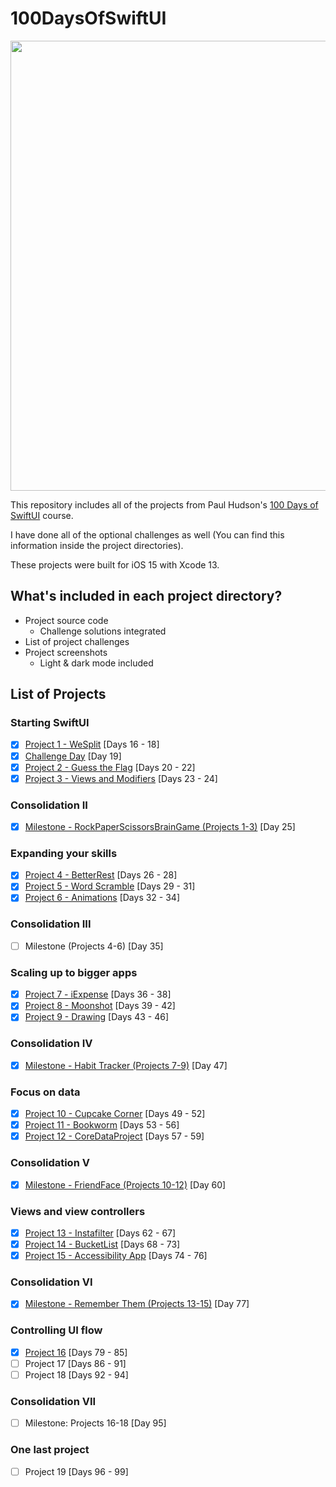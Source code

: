 # 100DaysOfSwiftUI
<div align="center">
  <img src="https://i.ytimg.com/vi/AWZzEGwkenQ/maxresdefault.jpg" width="720">
</div>

This repository includes all of the projects from Paul Hudson's [100 Days of SwiftUI](https://www.hackingwithswift.com/100/swiftui) course.

I have done all of the optional challenges as well (You can find this information inside the project directories).

These projects were built for iOS 15 with Xcode 13.

## What's included in each project directory?
* Project source code
  * Challenge solutions integrated
* List of project challenges
* Project screenshots
  * Light & dark mode included

## List of Projects
### Starting SwiftUI
- [x] [Project 1 - WeSplit](01-Project-1-WeSplit) [Days 16 - 18]
- [x] [Challenge Day](02-Challenge) [Day 19]
- [x] [Project 2 - Guess the Flag](03-Project-2-GuessTheFlag) [Days 20 - 22]
- [x] [Project 3 - Views and Modifiers](04-Project-3-ViewsAndModifiers) [Days 23 - 24]
### Consolidation II
- [x] [Milestone - RockPaperScissorsBrainGame (Projects 1-3)](05-Milestone-Project-RockPaperScissorsBrainGame) [Day 25]
### Expanding your skills
- [x] [Project 4 - BetterRest](06-Project-4-BetterRest) [Days 26 - 28]
- [x] [Project 5 - Word Scramble](07-Project-5-WordScramble) [Days 29 - 31]
- [x] [Project 6 - Animations](08-Project-6-Animations) [Days 32 - 34]
### Consolidation III
- [ ] Milestone (Projects 4-6) [Day 35]
### Scaling up to bigger apps
- [x] [Project 7 - iExpense](10-Project-7-iExpense) [Days 36 - 38]
- [x] [Project 8 - Moonshot](11-Project-8-Moonshot) [Days 39 - 42]
- [x] [Project 9 - Drawing](12-Project-9-Drawing) [Days 43 - 46]
### Consolidation IV
- [x] [Milestone - Habit Tracker (Projects 7-9)](13-Milestone-Project-HabitTracker) [Day 47]
### Focus on data
- [x] [Project 10 - Cupcake Corner](14-Project-10-CupcakeCorner) [Days 49 - 52]
- [x] [Project 11 - Bookworm](15-Project-11-Bookworm) [Days 53 - 56]
- [x] [Project 12 - CoreDataProject](16-Project-12-CoreDataProject) [Days 57 - 59]
### Consolidation V
- [x] [Milestone - FriendFace (Projects 10-12)](17-Milestone-Project-FriendFace) [Day 60]
### Views and view controllers
- [x] [Project 13 - Instafilter](18-Project-13-Instafilter) [Days 62 - 67]
- [x] [Project 14 - BucketList](19-Project-14-BucketList) [Days 68 - 73]
- [x] [Project 15 - Accessibility App](20-Project-15-AccessibilityApp) [Days 74 - 76]
### Consolidation VI
- [x] [Milestone - Remember Them (Projects 13-15)](21-Milestone-Project-RememberThem) [Day 77]
### Controlling UI flow
- [x] [Project 16](22-Project-16-HotProspects) [Days 79 - 85]
- [ ] Project 17 [Days 86 - 91]
- [ ] Project 18 [Days 92 - 94]
### Consolidation VII
- [ ] Milestone: Projects 16-18 [Day 95]
### One last project
- [ ] Project 19 [Days 96 - 99]
